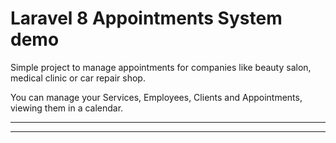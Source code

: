 # Laravel 8 Appointments System demo

Simple project to manage appointments for companies like beauty salon, medical clinic or car repair shop.

You can manage your Services, Employees, Clients and Appointments, viewing them in a calendar.


---


---

 
